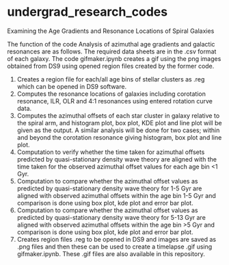 # undergrad_research_codes

Examining the Age Gradients and Resonance Locations of Spiral Galaxies


The function of the code Analysis of azimuthal age gradients and galactic resonances are as follows. The required data sheets are in the .csv format of each galaxy. The code gifmaker.ipynb creates a gif using the png images obtained from DS9 using opened region files created by the former code.

1. Creates a region file for each/all age bins of stellar clusters as .reg which can be opened in DS9 software.
2. Computes the resonance locations of galaxies including corotation resonance, ILR, OLR and 4:1 resonances using entered rotation curve data.
3. Computes the azimuthal offsets of each star cluster in  galaxy relative to the spiral arm, and histogram plot, box plot, KDE plot and line plot will be given as the output. A similar analysis will be done for two cases; within and beyond the corotation resonance giving histogram, box plot and line plot.
4. Computation to verify whether the time taken for azimuthal offsets predicted by quasi-stationary density wave theory are aligned with the time taken for the observed azimuthal offset values for each age bin <1 Gyr.
5. Computation to compare whether the azimuthal offset values as predicted by quasi-stationary density wave theory for 1-5 Gyr are aligned with observed azimuthal offsets within the age bin 1-5 Gyr and comparison is done using box plot, kde plot and error bar plot.
6. Computation to compare whether the azimuthal offset values as predicted by quasi-stationary density wave theory for 5-13 Gyr are aligned with observed azimuthal offsets within the age bin >5 Gyr and comparison is done using box plot, kde plot and error bar plot.
7. Creates region files .reg to be opened in DS9 and images are saved as .png files and then these can be used to create a timelapse .gif using gifmaker.ipynb. These .gif files are also available in this repository.

